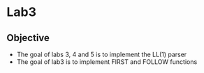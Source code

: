 # Lab3
## Objective
* The goal of labs 3, 4 and 5 is to implement the LL(1) parser
* The goal of lab3 is to implement FIRST and FOLLOW functions
